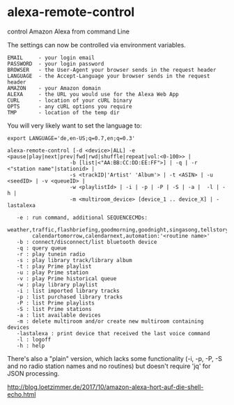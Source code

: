 
# alexa-remote-control
control Amazon Alexa from command Line

The settings can now be controlled via environment variables.
```
EMAIL     - your login email
PASSWORD  - your login password
BROWSER   - the User-Agent your browser sends in the request header
LANGUAGE  - the Accept-Language your browser sends in the request header
AMAZON    - your Amazon domain
ALEXA     - the URL you would use for the Alexa Web App
CURL      - location of your cURL binary
OPTS      - any cURL options you require
TMP       - location of the temp dir
```
You will very likely want to set the language to:
```
export LANGUAGE='de,en-US;q=0.7,en;q=0.3'
```

```
alexa-remote-control [-d <device>|ALL] -e <pause|play|next|prev|fwd|rwd|shuffle|repeat|vol:<0-100>> |
                    -b [list|<"AA:BB:CC:DD:EE:FF">] | -q | -r <"station name"|stationid> |
                    -s <trackID|'Artist' 'Album'> | -t <ASIN> | -u <seedID> | -v <queueID> |
                    -w <playlistId> | -i | -p | -P | -S | -a |  -l | -h |
                    -m <multiroom_device> [device_1 .. device_X] | -lastalexa

   -e : run command, additional SEQUENCECMDs:
        weather,traffic,flashbriefing,goodmorning,goodnight,singasong,tellstory,speak:'<text>',joke,calendartoday,
        calendartomorrow,calendarnext,automation:'<routine name>'
   -b : connect/disconnect/list bluetooth device
   -q : query queue
   -r : play tunein radio
   -s : play library track/library album
   -t : play Prime playlist
   -u : play Prime station
   -v : play Prime historical queue
   -w : play library playlist
   -i : list imported library tracks
   -p : list purchased library tracks
   -P : list Prime playlists
   -S : list Prime stations
   -a : list available devices
   -m : delete multiroom and/or create new multiroom containing devices
   -lastalexa : print device that received the last voice command
   -l : logoff
   -h : help
```
 
There's also a "plain" version, which lacks some functionality (-i, -p, -P, -S and no radio station names and no routines) but doesn't require 'jq' for JSON processing.

http://blog.loetzimmer.de/2017/10/amazon-alexa-hort-auf-die-shell-echo.html






